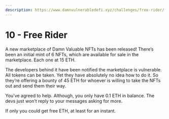 ```yaml
---
description: https://www.damnvulnerabledefi.xyz/challenges/free-rider/
---
```


# 10 - Free Rider

A new marketplace of Damn Valuable NFTs has been released! There’s been an initial mint of 6 NFTs, which are available for sale in the marketplace. Each one at 15 ETH.

The developers behind it have been notified the marketplace is vulnerable. All tokens can be taken. Yet they have absolutely no idea how to do it. So they’re offering a bounty of 45 ETH for whoever is willing to take the NFTs out and send them their way.

You’ve agreed to help. Although, you only have 0.1 ETH in balance. The devs just won’t reply to your messages asking for more.

If only you could get free ETH, at least for an instant.

